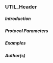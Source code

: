 ### UTIL_Header

##### Introduction


##### Protocol Parameters


##### Examples


##### Author(s)

